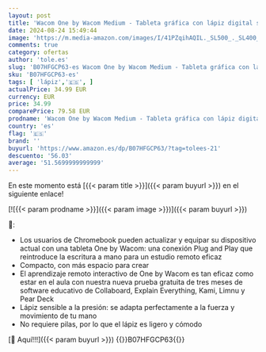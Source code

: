 ```yaml
---
layout: post
title: 'Wacom One by Wacom Medium - Tableta gráfica con lápiz digital sensible a la presión  compatible con Windows  Mac y Chromebook  óptima para oficina en casa y e-learning  color negro y rojo'
date: 2024-08-24 15:49:44
image: 'https://m.media-amazon.com/images/I/41PZqihAQIL._SL500_._SL400_.jpg'
comments: true
category: ofertas
author: 'tole.es'
slug: 'B07HFGCP63-es Wacom One by Wacom Medium - Tableta gráfica con lápiz...'
sku: 'B07HFGCP63-es'
tags: [ 'lápiz','🇪🇸', ]
actualPrice: 34.99 EUR
currency: EUR
price: 34.99
comparePrice: 79.58 EUR
prodname: 'Wacom One by Wacom Medium - Tableta gráfica con lápiz digital sensible a la presión  compatible con Windows  Mac y Chromebook  óptima para oficina en casa y e-learning  color negro y rojo'
country: 'es'
flag: '🇪🇸'
brand: ''
buyurl: 'https://www.amazon.es/dp/B07HFGCP63/?tag=tolees-21'
descuento: '56.03'
average: '51.5699999999999'
---
```


En este momento está [{{< param title >}}]({{< param buyurl >}}) en el siguiente enlace!

[![{{< param prodname >}}]({{< param image >}})]({{< param buyurl >}})

🔎:

- Los usuarios de Chromebook pueden actualizar y equipar su dispositivo actual con una tableta One by Wacom: una conexión Plug and Play que reintroduce la escritura a mano para un estudio remoto eficaz
- Compacto, con más espacio para crear
- El aprendizaje remoto interactivo de One by Wacom es tan eficaz como estar en el aula con nuestra nueva prueba gratuita de tres meses de software educativo de Collaboard, Explain Everything, Kami, Limnu y Pear Deck
- Lápiz sensible a la presión: se adapta perfectamente a la fuerza y movimiento de tu mano
- No requiere pilas, por lo que el lápiz es ligero y cómodo

[🛒 Aquí!!!]({{< param buyurl >}})
{{<world>}}B07HFGCP63{{</world>}}
